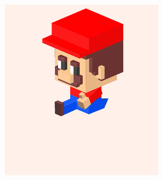 <div class="example example6" style="--rotate: 0deg;">
  <div class="example__view">
    <div class="mario">
      <!-- body	 -->
      <div class="cube body">
        <div></div>
        <div class="cube">
          <div></div>
        </div>
        <!-- head	 -->
        <div class="cube head">
          <div></div>
          <div class="cube ear-l">
            <div></div>
          </div>
          <div class="cube ear-r">
            <div></div>
          </div>
          <div class="cube eye-l">
            <div></div>
            <div class="cube">
              <div></div>
            </div>
            <div class="cube">
              <div></div>
            </div>
          </div>
          <div class="cube eye-r">
            <div></div>
            <div class="cube">
              <div></div>
            </div>
            <div class="cube">
              <div></div>
            </div>
          </div>
          <div class="cube nose">
            <div></div>
          </div>
          <div class="cube mustache">
            <div></div>
            <div class="cube">
              <div></div>
            </div>
            <div class="cube">
              <div></div>
            </div>
          </div>
          <div class="cube hair">
            <div></div>
            <div class="cube">
              <div></div>
            </div>
            <div class="cube">
              <div></div>
            </div>
            <div class="cube">
              <div></div>
            </div>
          </div>
          <div class="cube hat">
            <div></div>
            <div class="cube">
              <div></div>
            </div>
          </div>
        </div>
        <!-- legs	 -->
        <div class="cube leg-r">
          <div></div>
          <div class="cube knee">
            <div></div>
            <div class="cube foot">
              <div></div>
            </div>
          </div>
        </div>
        <div class="cube leg-l">
          <div></div>
          <div class="cube knee">
            <div></div>
            <div class="cube foot">
              <div></div>
            </div>
          </div>
        </div>
        <!-- arms	 -->
        <div class="cube arm-l">
          <div></div>
          <div class="cube elbow">
            <div></div>
            <div class="cube hand">
              <div></div>
              <div class="cube thumb">
                <div></div>
              </div>
            </div>
          </div>
        </div>
        <div class="cube arm-r">
          <div></div>
          <div class="cube elbow">
            <div></div>
            <div class="cube hand">
              <div></div>
              <div class="cube thumb">
                <div></div>
              </div>
            </div>
          </div>
        </div>
      </div>
      </div>
      <!-- shadow	-->
      <div class="mario__shadow"></div>
    </div>
  </div>
</div>

<style>
  .example6 {
    display: grid;
    grid-template-columns: repeat(auto-fit, minmax(150px, 1fr));
  }
  .example6 .example__view {
    aspect-ratio: 1;
    transform-style: preserve-3d;
    background-color: #fff0ea;
  }
  .example6 .mario, .example6 .mario *, .example6 .mario *::before, .example6 .mario *::after {
    content: '';
    position: absolute;
    transform-style: preserve-3d;
    transform-origin: top left;
  }

  .example6 .mario {
    --red: #FF5E5B;
    --white: #FFFFFF;
    --orange: #ff945b;
    --light: #FFF4CD;
    --shadow: color-mix(in srgb, #c07d9e, #000000 50%);

    font-size: min(1.5vw, 1.5vh);
    top: 50%; left: 50%;

    transform-origin: 3em 2em;
    transform: translate(-2em, 5em) rotateX(65deg) rotateZ(45deg);
    animation: e6-mario 0.5s cubic-bezier(0.46, 0.03, 0.52, 0.96) infinite alternate-reverse;
  }
  @keyframes e6-mario {
    from { transform: translate(-2em, 5em) rotateX(65deg) rotateZ(45deg); }
    to { transform: translate(-2em, 2em) rotateX(65deg) rotateZ(45deg); }
  }



  /* basic smart cube */
  .example6 .cube {
    width: var(--x); height: var(--y);
    background-color: color-mix(in srgb, var(--color) 50%, #333333);
  }
  .example6 .cube::before {
    width: 100%; height: var(--z);
    background-color: color-mix(in srgb, var(--color) 70%, #333333);
    transform-origin: top center;
    rotate: x 90deg;
  }
  .example6 .cube::after {
    width: 100%; height: var(--z);
    background-color: color-mix(in srgb, var(--color) 90%, white);
    translate: 0 var(--y);
    transform-origin: top center;
    rotate: x 90deg;
  }
  .example6 .cube > div:nth-child(1) {
    width: 100%; height: 100%;
    background-color: var(--color);
    translate: 0 0 var(--z);
  }
  .example6 .cube > div:nth-child(1)::before {
    width: var(--z); height: 100%;
    background-color: color-mix(in srgb, var(--color) 90%, #333333);
    transform-origin: left center;
    rotate: y 90deg;
  }
  .example6 .cube > div:nth-child(1)::after {
    width: var(--z); height: 100%;
    background-color: color-mix(in srgb, var(--color) 90%, #333333);
    transform-origin: left center;
    rotate: y 90deg;
    translate: var(--x);
  }



  /* HEAD */
  .example6 .head {
    --x: 10em; --y: 10em; --z: 10em;
    --color: #FCC58C;
    translate: -2em -3em 4em;
  }
  .example6 .ear-l {
    --x: 2em; --y: 1em; --z: 3em;
    --color: #FCC58C;
    translate: -2em 6em 3em;
  }
  .example6 .ear-r {
    --x: 2em; --y: 1em; --z: 3em;
    --color: #FCC58C;
    translate: 10em 6em 3em;
  }
  .example6 .eye-l {
    --x: 1em; --y: 1em; --z: 2em;
    --color: #FFFBFB;
    translate: 2em 10em 4em;

    .cube:nth-child(2) {
      --x: 1em; --y: 1em; --z: 2em;
      --color: #333530;
      translate: 1em 0em 0em;
    }
    .cube:nth-child(3) {
      --x: 2em; --y: 1em; --z: 1em;
      --color: #703332;
      translate: 0em 0em 2em;
    }
  }
  .example6 .eye-r {
    --x: 1em; --y: 1em; --z: 2em;
    --color: #FFFBFB;
    translate: 6em 10em 4em;

    .cube:nth-child(2) {
      --x: 1em; --y: 1em; --z: 2em;
      --color: #333530;
      translate: 1em 0em 0em;
    }
    .cube:nth-child(3) {
      --x: 2em; --y: 1em; --z: 1em;
      --color: #703332;
      translate: 0em 0em 2em;
    }
  }
  .example6 .nose {
    --x: 4em; --y: 2em; --z: 2em;
    --color: #FCC58C;
    translate: 3em 10em 2em;
  }
  .example6 .mustache {
    --x: 6em; --y: 1em; --z: 1em;
    --color: #703332;
    translate: 2em 10em 1em;
    
    .cube {
      --x: 2em; --y: 1em; --z: 2em;
      --color: #703332;

      &:nth-child(2) {
        translate: 5em 0em 1em;
      }
      &:nth-child(3) {
        translate: -1em 0em 1em;
      }
    }
  }
  .example6 .hair {
    --x: 12em; --y: 7em; --z: 9em;
    --color: #703332;
    translate: -1em -1em 2em;

    .cube {
      --color: #703332;

      &:nth-child(2) {
        --x: 12em; --y: 3em; --z: 7em;
        translate: 0em 6em 2em;
      }
      &:nth-child(3) {
        --x: 12em; --y: 2em; --z: 6em;
        translate: 0em 8em 3em;
      }
      &:nth-child(4) {
        --x: 12em; --y: 2em; --z: 2em;
        translate: 0em 10em 7em;
      }
    }
  }
  .example6 .hat {
    --x: 12em; --y: 11em; --z: 4em;
    --color: #FF0101;
    translate: -1em -1em 10em;

    .cube {
      --x: 12em; --y: 4em; --z: 1em;
      --color: #FF0101;
      translate: 0em 10em 0em;
    }
  }

  /* body */
  .example6 .body {
    --x: 6em; --y: 4em; --z: 6em;
    --color: #FF0101;
    translate: 0em 0em 3em;

    & > .cube:nth-child(2) {
      --x: 6em; --y: 4em; --z: 3em;
      --color: #014DFF;
      translate: 0em 0em -3em;
    }
  }

  /* legs */
  .example6 .leg-r {
    --x: 2em; --y: 2em; --z: 3em;
    --color: #014DFF;
    translate: 4em 1em -5em;
    rotate: x 0deg;
    transform-origin: center center 3em;
    animation: e6-leg 1s cubic-bezier(0.46, 0.03, 0.52, 0.96) infinite alternate-reverse;
  }
  .example6 .leg-l {
    --x: 2em; --y: 2em; --z: 3em;
    --color: #014DFF;
    translate: 0em 1em -5em;
    rotate: x 0deg;
    transform-origin: center center 3em;
    animation: e6-leg 1s -1s cubic-bezier(0.46, 0.03, 0.52, 0.96) infinite alternate-reverse;
  }
  @keyframes e6-leg {
    from { rotate: x 90deg; }
    to { rotate: x -90deg; }
  }
  .example6 .knee {
    --x: 2em; --y: 2em; --z: 3em;
    --color: #014DFF;
    translate: 0em 0em -3em;
    transform-origin: bottom center 3em;
    rotate: x 0deg;
  }
  .example6 .foot {
    --x: 2em; --y: 3em; --z: 1em;
    --color: #703332;
    translate: 0em 0em -1em;
    transform-origin: top center 1em;
    rotate: x 0deg;
  }

  /* arms */
  .example6 .arm-l {
    --x: 2em; --y: 2em; --z: 2em;
    --color: #FF0101;
    translate: -2em 1em 1em;
    transform-origin: center right 2em;
    animation: e6-arm-l 1s cubic-bezier(0.46, 0.03, 0.52, 0.96) infinite alternate-reverse;

    .thumb {
      translate: 0em 2em 1em;
    }
  }
  @keyframes e6-arm-l {
    from { transform: rotateX(70deg) rotateY(0deg); }
    to { transform: rotateX(0deg) rotateY(50deg); }
  }
  .example6 .arm-r {
    --x: 2em; --y: 2em; --z: 2em;
    --color: #FF0101;
    translate: 6em 1em 1em;
    transform-origin: center left 2em;
    animation: e6-arm-r 1s cubic-bezier(0.46, 0.03, 0.52, 0.96) infinite alternate-reverse;

    .thumb {
      translate: 0em 2em 1em;
    }
  }
  @keyframes e6-arm-r {
    from { transform: rotateX(0deg) rotateY(-50deg); }
    to { transform: rotateX(70deg) rotateY(0deg); }
  }
  .example6 .elbow {
    --x: 2em; --y: 2em; --z: 2em;
    --color: #FF0101;
    translate: 0em 0em -2em;
    transform-origin: top center 2em;
    rotate: x 0deg;
  }
  .example6 .hand {
    --x: 2em; --y: 2em; --z: 2em;
    --color: #FCC58C;
    translate: 0em 0em -2em;
    transform-origin: center center 2em;
    rotate: x 0deg;
  }
  .example6 .thumb {
    --x: 1em; --y: 1em; --z: 1em;
    --color: #FCC58C;
    transform-origin: top center .5em;
    rotate: x 0deg;
  }



  /*  shadows  */
  .example6 .mario__shadow {
    width: 24em; height: 40em;
    transform: translateX(-50%) translateY(-34em) translateZ(-9em);
    filter: blur(2em);
  }
  .example6 .mario__shadow::before {
    width: 100%; height: 100%;
    background: linear-gradient(0deg, color-mix(in srgb, color-mix(in srgb, #c07d9e, var(--shadow) 50%), transparent 75%), transparent);
    clip-path: polygon(12em 39em, 13em 39em, 13em 37em, 17em 37em, 17em 39em, 18em 39em, 21em 36.8em, 21.8em 34.2em, 21.8em 21.9em, 21.8em 21.9em, 22.6em 6.9em, 17.4em 4em, 13.3em 3.9em, 9em 7em, 8.5em 21.9em, 8.2em 34.3em, 9em 36.8em, 11em 39em);
  }
  .example6 .head > div .shadow {
    top: 0em; left: 2em;
    width: 2em; height: 2em;
    background: linear-gradient(0deg, color-mix(in srgb, color-mix(in srgb, #c07d9e, var(--shadow) 50%), transparent 85%), transparent);
  }
  .example6 .head > .shadow {
    top: 7.01em; left: 2em;
    width: 2em; height: 2.9em;
    background: linear-gradient(0deg, color-mix(in srgb, color-mix(in srgb, #c07d9e, var(--shadow) 50%), transparent 85%), transparent);
    rotate: x 90deg;
    translate: 0 0 -0.9em;
  }
</style>
